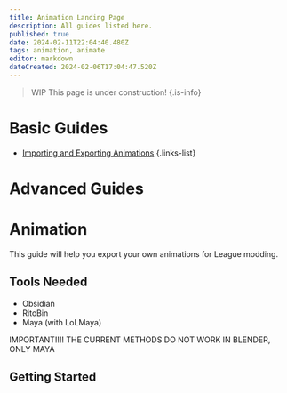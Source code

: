 ```yaml
---
title: Animation Landing Page
description: All guides listed here.
published: true
date: 2024-02-11T22:04:40.480Z
tags: animation, animate
editor: markdown
dateCreated: 2024-02-06T17:04:47.520Z
---
```


>WIP
This page is under construction!
{.is-info}

# Basic Guides
- [Importing and Exporting Animations](/specific-guide/coding-landing/man-edit-vfxcolor)
{.links-list}

# Advanced Guides


# Animation
This guide will help you export your own animations for League modding.

## Tools Needed
<!--ADD LINKS TO THE DIFFERENT TOOL-->
- Obsidian
- RitoBin
- Maya (with LoLMaya)

IMPORTANT!!!! THE CURRENT METHODS DO NOT WORK IN BLENDER, ONLY MAYA

## Getting Started


